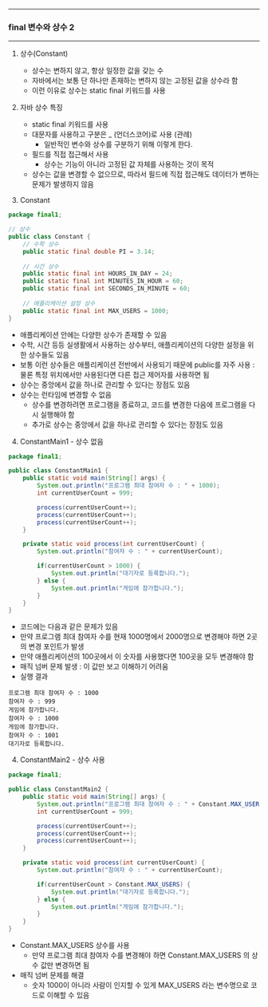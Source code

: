 -----
### final 변수와 상수 2
-----
1. 상수(Constant)
   - 상수는 변하지 않고, 항상 일정한 값을 갖는 수
   - 자바에서는 보통 단 하나만 존재하는 변하지 않는 고정된 값을 상수라 함
   - 이런 이유로 상수는 static final 키워드를 사용

2. 자바 상수 특징
   - static final 키워드를 사용
   - 대문자를 사용하고 구분은 _ (언더스코어)로 사용 (관례)
     + 일반적인 변수와 상수를 구분하기 위해 이렇게 한다.
   - 필드를 직접 접근해서 사용
     + 상수는 기능이 아니라 고정된 값 자체를 사용하는 것이 목적
   - 상수는 값을 변경할 수 없으므로, 따라서 필드에 직접 접근해도 데이터가 변하는 문제가 발생하지 않음

3. Constant
```java
package final1;

// 상수
public class Constant {
    // 수학 상수
    public static final double PI = 3.14;
    
    // 시간 상수
    public static final int HOURS_IN_DAY = 24;
    public static final int MINUTES_IN_HOUR = 60;
    public static final int SECONDS_IN_MINUTE = 60;
    
    // 애플리케이션 설정 상수
    public static final int MAX_USERS = 1000;
}
```
   - 애플리케이션 안에는 다양한 상수가 존재할 수 있음
   - 수학, 시간 등등 실생활에서 사용하는 상수부터, 애플리케이션의 다양한 설정을 위한 상수들도 있음
   - 보통 이런 상수들은 애플리케이션 전반에서 사용되기 때문에 public를 자주 사용 : 물론 특정 위치에서만 사용된다면 다른 접근 제어자를 사용하면 됨
   - 상수는 중앙에서 값을 하나로 관리할 수 있다는 장점도 있음
   - 상수는 런타임에 변경할 수 없음
     + 상수를 변경하려면 프로그램을 종료하고, 코드를 변경한 다음에 프로그램을 다시 실행해야 함
     + 추가로 상수는 중앙에서 값을 하나로 관리할 수 있다는 장점도 있음

4. ConstantMain1 - 상수 없음
```java
package final1;

public class ConstantMain1 {
    public static void main(String[] args) {
        System.out.println("프로그램 최대 참여자 수 : " + 1000);
        int currentUserCount = 999;

        process(currentUserCount++);
        process(currentUserCount++);
        process(currentUserCount++);
    }

    private static void process(int currentUserCount) {
        System.out.println("참여자 수 : " + currentUserCount);

        if(currentUserCount > 1000) {
            System.out.println("대기자로 등록합니다.");
        } else {
            System.out.println("게임에 참가합니다.");
        }
    }
}
```
  - 코드에는 다음과 같은 문제가 있음
  - 만약 프로그램 최대 참여자 수를 현재 1000명에서 2000명으로 변경해야 하면 2곳의 변경 포인트가 발생
  - 만약 애플리케이션의 100곳에서 이 숫자를 사용했다면 100곳을 모두 변경해야 함
  - 매직 넘버 문제 발생 : 이 값만 보고 이해하기 어려움
  - 실행 결과
```
프로그램 최대 참여자 수 : 1000
참여자 수 : 999
게임에 참가합니다.
참여자 수 : 1000
게임에 참가합니다.
참여자 수 : 1001
대기자로 등록합니다.
```

4. ConstantMain2 - 상수 사용
```java
package final1;

public class ConstantMain2 {
    public static void main(String[] args) {
        System.out.println("프로그램 최대 참여자 수 : " + Constant.MAX_USERS);
        int currentUserCount = 999;

        process(currentUserCount++);
        process(currentUserCount++);
        process(currentUserCount++);
    }

    private static void process(int currentUserCount) {
        System.out.println("참여자 수 : " + currentUserCount);

        if(currentUserCount > Constant.MAX_USERS) {
            System.out.println("대기자로 등록합니다.");
        } else {
            System.out.println("게임에 참가합니다.");
        }
    }
}
```
   - Constant.MAX_USERS 상수를 사용
     + 만약 프로그램 최대 참여자 수를 변경해야 하면 Constant.MAX_USERS 의 상수 값만 변경하면 됨
   - 매직 넘버 문제를 해결
     + 숫자 1000이 아니라 사람이 인지할 수 있게 MAX_USERS 라는 변수명으로 코드로 이해할 수 있음
     
